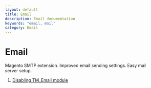 ```yaml
---
layout: default
title: Email
description: Email documentation
keywords: "email, mail"
category: Email
---
```


# Email

Magento SMTP extension. Improved email sending settings. Easy mail server setup.

1. [Disabling TM_Email module](disabling-email/)
